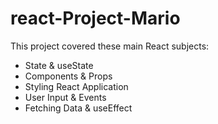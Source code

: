 # react-Project-Mario
This project covered these main React subjects:

- State & useState
- Components & Props
- Styling React Application
- User Input & Events
- Fetching Data & useEffect
